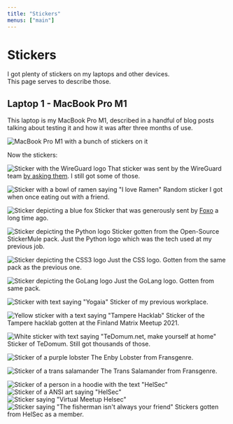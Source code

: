 ```yaml
---
title: "Stickers"
menus: ["main"]
---
```


# Stickers

I got plenty of stickers on my laptops and other devices.  
This page serves to describe those.

## Laptop 1 - MacBook Pro M1

This laptop is my MacBook Pro M1, described in a handful of blog posts talking about testing it and how it was after three months of use.

![MacBook Pro M1 with a bunch of stickers on it](https://bm.jae.su/ShareX/2022/10/1666200352627.jpg)

Now the stickers:

![Sticker with the WireGuard logo](https://bm.jae.su/ShareX/2022/10/Element_9xNS80yK6r.png)
That sticker was sent by the WireGuard team [by asking them](https://www.wireguard.com/donations/). I still got some of those.

![Sticker with a bowl of ramen saying "I love Ramen"](https://bm.jae.su/ShareX/2022/10/Element_YePnlvYCZg.png)
Random sticker I got when once eating out with a friend.

![Sticker depicting a blue fox](https://bm.jae.su/ShareX/2022/10/Element_pfV8bSjGEy.png)
Sticker that was generously sent by [Foxo](https://foxo.blue) a long time ago.

![Sticker depicting the Python logo](https://bm.jae.su/ShareX/2022/10/Element_9FeC2X6ZXL.png)
Sticker gotten from the Open-Source StickerMule pack. Just the Python logo which was the tech used at my previous job.

![Sticker depicting the CSS3 logo](https://bm.jae.su/ShareX/2022/10/Element_ktSYwnpGxX.png)
Just the CSS logo. Gotten from the same pack as the previous one.

![Sticker depicting the GoLang logo](https://bm.jae.su/ShareX/2022/10/Element_vGR131Dw07.png)
Just the GoLang logo. Gotten from same pack.

![Sticker with text saying "Yogaia"](https://bm.jae.su/ShareX/2022/10/Element_cqIgY9hx8r.png)
Sticker of my previous workplace.

![Yellow sticker with a text saying "Tampere Hacklab"](https://bm.jae.su/ShareX/2022/10/Element_GXBTp0d2jT.png)
Sticker of the Tampere hacklab gotten at the Finland Matrix Meetup 2021.

![White sticker with text saying "TeDomum.net, make yourself at home"](https://bm.jae.su/ShareX/2022/10/Element_UYfZtozc4e.png)
Sticker of TeDomum. Still got thousands of those.

![Sticker of a purple lobster](https://bm.jae.su/ShareX/2022/10/Element_IyqVl2UbMO.png)
The Enby Lobster from Fransgenre.

![Sticker of a trans salamander](https://bm.jae.su/ShareX/2022/10/Element_3Qr1V98Z65.png)
The Trans Salamander from Fransgenre.

![Sticker of a person in a hoodie with the text "HelSec"](https://bm.jae.su/ShareX/2022/10/Element_DMIPOMHdF8.png)
![Sticker of a ANSI art saying "HelSec"](https://bm.jae.su/ShareX/2022/10/Element_cml0jN6u7v.png)
![Sticker saying "Virtual Meetup Helsec"](https://bm.jae.su/ShareX/2022/10/Element_9DHHAmhCsX.png)
![Sticker saying "The fisherman isn't always your friend"](https://bm.jae.su/ShareX/2022/10/Element_WwyLeYuc4h.png)
Stickers gotten from HelSec as a member.
